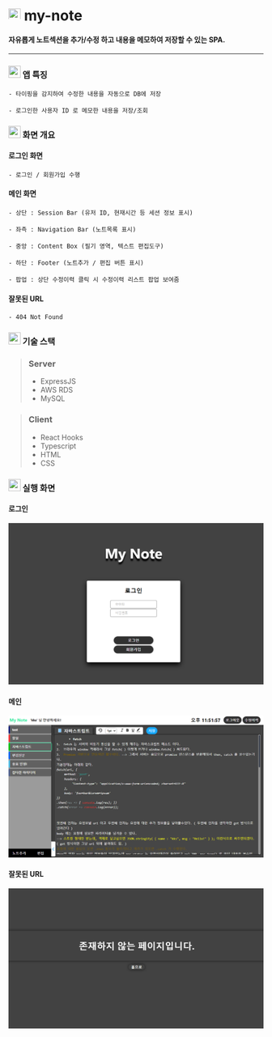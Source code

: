 # <img src="https://pic.sopili.net/pub/emoji/twitter/2/72x72/1f4d2.png" width=24 height=24> my-note

#### 자유롭게 노트섹션을 추가/수정 하고 내용을 메모하여 저장할 수 있는 SPA.

-------

### <img src="https://pic.sopili.net/pub/emoji/twitter/2/72x72/2699.png" width=24 height=24> 앱 특징

    - 타이핑을 감지하여 수정한 내용을 자동으로 DB에 저장
    
    - 로그인한 사용자 ID 로 메모한 내용을 저장/조회


### <img src="https://pic.sopili.net/pub/emoji/twitter/2/72x72/1f50d.png" width=24 height=24> 화면 개요
#### 로그인 화면

    - 로그인 / 회원가입 수행

#### 메인 화면

    - 상단 : Session Bar (유저 ID, 현재시간 등 세션 정보 표시)

    - 좌측 : Navigation Bar (노트목록 표시)

    - 중앙 : Content Box (필기 영역, 텍스트 편집도구)

    - 하단 : Footer (노트추가 / 편집 버튼 표시)

    - 팝업 : 상단 수정이력 클릭 시 수정이력 리스트 팝업 보여줌

#### 잘못된 URL

    - 404 Not Found


### <img src="https://pic.sopili.net/pub/emoji/twitter/2/72x72/2692.png" width=24 height=24> 기술 스택
> ### Server
> - ExpressJS
> - AWS RDS
> - MySQL

> ### Client
> - React Hooks
> - Typescript
> - HTML
> - CSS

### <img src="https://pic.sopili.net/pub/emoji/twitter/2/72x72/1f4bb.png" width=24 height=24> 실행 화면

####  로그인

<img src="https://github.com/kks2139/my-note/blob/main/readme_img/mynote_login.PNG" width="800" /></br>

####  메인

<img src="https://github.com/kks2139/my-note/blob/main/readme_img/mynote_main.PNG" width="800" />

#### 잘못된 URL

<img src="https://github.com/kks2139/my-note/blob/main/readme_img/404nf.PNG" width="800" />
